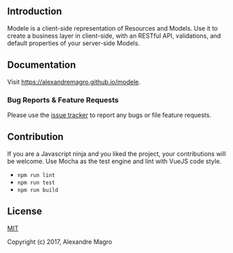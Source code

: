 ## Introduction

Modele is a client-side representation of Resources and Models.
Use it to create a business layer in client-side, with an RESTful API, validations, and default properties of your server-side Models.

## Documentation

Visit https://alexandremagro.github.io/modele.

### Bug Reports & Feature Requests

Please use the [issue tracker](https://github.com/alexandremagro/modele/issues) to report any bugs or file feature requests.

## Contribution

If you are a Javascript ninja and you liked the project, your contributions will be welcome.
Use Mocha as the test engine and lint with VueJS code style.

  - `npm run lint`
  - `npm run test`
  - `npm run build`

## License

[MIT](http://opensource.org/licenses/MIT)

Copyright (c) 2017, Alexandre Magro